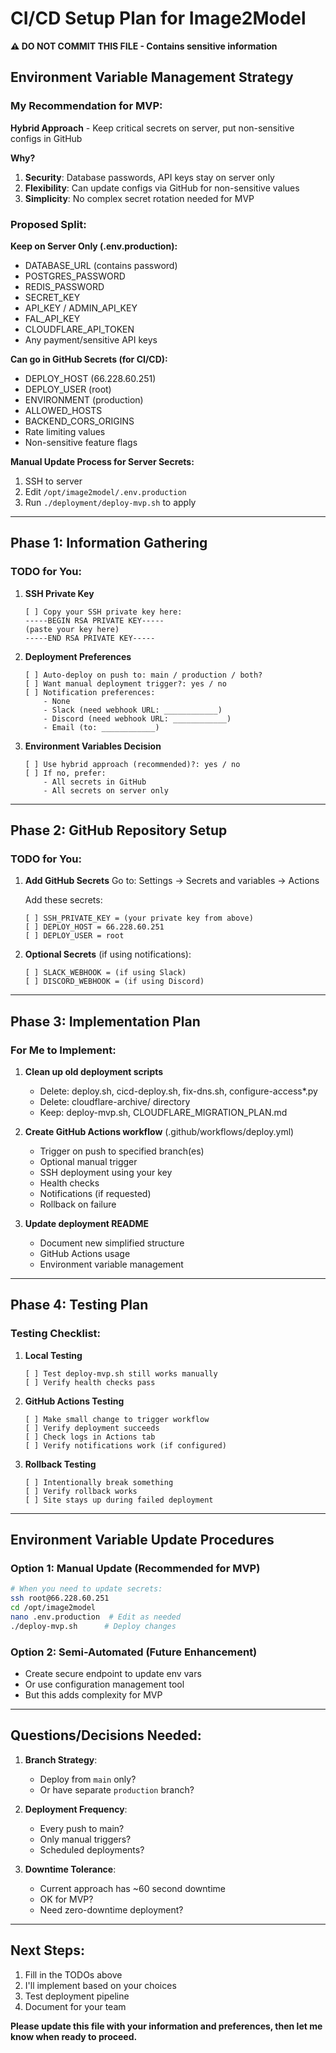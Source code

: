 # CI/CD Setup Plan for Image2Model

**⚠️ DO NOT COMMIT THIS FILE - Contains sensitive information**

## Environment Variable Management Strategy

### My Recommendation for MVP:
**Hybrid Approach** - Keep critical secrets on server, put non-sensitive configs in GitHub

**Why?**
1. **Security**: Database passwords, API keys stay on server only
2. **Flexibility**: Can update configs via GitHub for non-sensitive values
3. **Simplicity**: No complex secret rotation needed for MVP

### Proposed Split:

**Keep on Server Only (.env.production):**
- DATABASE_URL (contains password)
- POSTGRES_PASSWORD
- REDIS_PASSWORD
- SECRET_KEY
- API_KEY / ADMIN_API_KEY
- FAL_API_KEY
- CLOUDFLARE_API_TOKEN
- Any payment/sensitive API keys

**Can go in GitHub Secrets (for CI/CD):**
- DEPLOY_HOST (66.228.60.251)
- DEPLOY_USER (root)
- ENVIRONMENT (production)
- ALLOWED_HOSTS
- BACKEND_CORS_ORIGINS
- Rate limiting values
- Non-sensitive feature flags

**Manual Update Process for Server Secrets:**
1. SSH to server
2. Edit `/opt/image2model/.env.production`
3. Run `./deployment/deploy-mvp.sh` to apply

---

## Phase 1: Information Gathering

### TODO for You:

1. **SSH Private Key**
   ```
   [ ] Copy your SSH private key here:
   -----BEGIN RSA PRIVATE KEY-----
   (paste your key here)
   -----END RSA PRIVATE KEY-----
   ```

2. **Deployment Preferences**
   ```
   [ ] Auto-deploy on push to: main / production / both?
   [ ] Want manual deployment trigger?: yes / no
   [ ] Notification preferences:
       - None
       - Slack (need webhook URL: ____________)
       - Discord (need webhook URL: ____________)
       - Email (to: ____________)
   ```

3. **Environment Variables Decision**
   ```
   [ ] Use hybrid approach (recommended)?: yes / no
   [ ] If no, prefer:
       - All secrets in GitHub
       - All secrets on server only
   ```

---

## Phase 2: GitHub Repository Setup

### TODO for You:

1. **Add GitHub Secrets**
   Go to: Settings → Secrets and variables → Actions
   
   Add these secrets:
   ```
   [ ] SSH_PRIVATE_KEY = (your private key from above)
   [ ] DEPLOY_HOST = 66.228.60.251
   [ ] DEPLOY_USER = root
   ```

2. **Optional Secrets** (if using notifications):
   ```
   [ ] SLACK_WEBHOOK = (if using Slack)
   [ ] DISCORD_WEBHOOK = (if using Discord)
   ```

---

## Phase 3: Implementation Plan

### For Me to Implement:

1. **Clean up old deployment scripts**
   - Delete: deploy.sh, cicd-deploy.sh, fix-dns.sh, configure-access*.py
   - Delete: cloudflare-archive/ directory
   - Keep: deploy-mvp.sh, CLOUDFLARE_MIGRATION_PLAN.md

2. **Create GitHub Actions workflow** (.github/workflows/deploy.yml)
   - Trigger on push to specified branch(es)
   - Optional manual trigger
   - SSH deployment using your key
   - Health checks
   - Notifications (if requested)
   - Rollback on failure

3. **Update deployment README**
   - Document new simplified structure
   - GitHub Actions usage
   - Environment variable management

---

## Phase 4: Testing Plan

### Testing Checklist:

1. **Local Testing**
   ```
   [ ] Test deploy-mvp.sh still works manually
   [ ] Verify health checks pass
   ```

2. **GitHub Actions Testing**
   ```
   [ ] Make small change to trigger workflow
   [ ] Verify deployment succeeds
   [ ] Check logs in Actions tab
   [ ] Verify notifications work (if configured)
   ```

3. **Rollback Testing**
   ```
   [ ] Intentionally break something
   [ ] Verify rollback works
   [ ] Site stays up during failed deployment
   ```

---

## Environment Variable Update Procedures

### Option 1: Manual Update (Recommended for MVP)
```bash
# When you need to update secrets:
ssh root@66.228.60.251
cd /opt/image2model
nano .env.production  # Edit as needed
./deploy-mvp.sh      # Deploy changes
```

### Option 2: Semi-Automated (Future Enhancement)
- Create secure endpoint to update env vars
- Or use configuration management tool
- But this adds complexity for MVP

---

## Questions/Decisions Needed:

1. **Branch Strategy**: 
   - Deploy from `main` only?
   - Or have separate `production` branch?

2. **Deployment Frequency**:
   - Every push to main?
   - Only manual triggers?
   - Scheduled deployments?

3. **Downtime Tolerance**:
   - Current approach has ~60 second downtime
   - OK for MVP?
   - Need zero-downtime deployment?

---

## Next Steps:

1. Fill in the TODOs above
2. I'll implement based on your choices
3. Test deployment pipeline
4. Document for your team

**Please update this file with your information and preferences, then let me know when ready to proceed.**